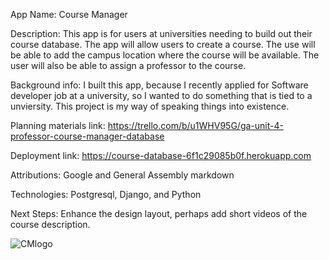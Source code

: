 App Name: Course Manager

Description: This app is for users at universities needing to build out their course database. The app will allow users to create a course. The use will be able to add the campus location where the course will be available. The user will also be able to assign a professor to the course. 

Background info: I built this app, because I recently applied for Software developer job at a university, so I wanted to do something that is tied to a unviersity. This project is my way of speaking things into existence.

Planning materials link: https://trello.com/b/u1WHV95G/ga-unit-4-professor-course-manager-database

Deployment link: https://course-database-6f1c29085b0f.herokuapp.com


Attributions: Google and General Assembly markdown

Technologies: Postgresql, Django, and Python

Next Steps: Enhance the design layout, perhaps add short videos of the course description.



![CMlogo](https://github.com/user-attachments/assets/5bf25961-836d-491b-ba55-d35ef2374a65)

